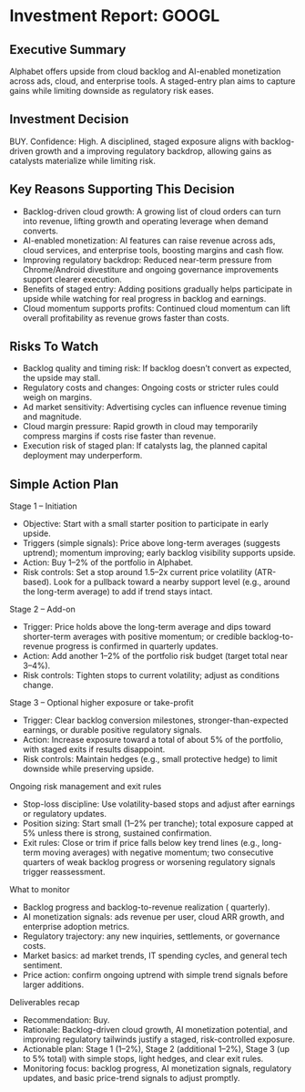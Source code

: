# Investment Report: GOOGL
## Executive Summary
Alphabet offers upside from cloud backlog and AI-enabled monetization across ads, cloud, and enterprise tools. A staged-entry plan aims to capture gains while limiting downside as regulatory risk eases.

## Investment Decision
BUY. Confidence: High.
A disciplined, staged exposure aligns with backlog-driven growth and a improving regulatory backdrop, allowing gains as catalysts materialize while limiting risk.

## Key Reasons Supporting This Decision
- Backlog-driven cloud growth: A growing list of cloud orders can turn into revenue, lifting growth and operating leverage when demand converts.
- AI-enabled monetization: AI features can raise revenue across ads, cloud services, and enterprise tools, boosting margins and cash flow.
- Improving regulatory backdrop: Reduced near-term pressure from Chrome/Android divestiture and ongoing governance improvements support clearer execution.
- Benefits of staged entry: Adding positions gradually helps participate in upside while watching for real progress in backlog and earnings.
- Cloud momentum supports profits: Continued cloud momentum can lift overall profitability as revenue grows faster than costs.

## Risks To Watch
- Backlog quality and timing risk: If backlog doesn’t convert as expected, the upside may stall.
- Regulatory costs and changes: Ongoing costs or stricter rules could weigh on margins.
- Ad market sensitivity: Advertising cycles can influence revenue timing and magnitude.
- Cloud margin pressure: Rapid growth in cloud may temporarily compress margins if costs rise faster than revenue.
- Execution risk of staged plan: If catalysts lag, the planned capital deployment may underperform.

## Simple Action Plan
Stage 1 – Initiation
- Objective: Start with a small starter position to participate in early upside.
- Triggers (simple signals): Price above long-term averages (suggests uptrend); momentum improving; early backlog visibility supports upside.
- Action: Buy 1–2% of the portfolio in Alphabet.
- Risk controls: Set a stop around 1.5–2x current price volatility (ATR-based). Look for a pullback toward a nearby support level (e.g., around the long-term average) to add if trend stays intact.

Stage 2 – Add-on
- Trigger: Price holds above the long-term average and dips toward shorter-term averages with positive momentum; or credible backlog-to-revenue progress is confirmed in quarterly updates.
- Action: Add another 1–2% of the portfolio risk budget (target total near 3–4%).
- Risk controls: Tighten stops to current volatility; adjust as conditions change.

Stage 3 – Optional higher exposure or take-profit
- Trigger: Clear backlog conversion milestones, stronger-than-expected earnings, or durable positive regulatory signals.
- Action: Increase exposure toward a total of about 5% of the portfolio, with staged exits if results disappoint.
- Risk controls: Maintain hedges (e.g., small protective hedge) to limit downside while preserving upside.

Ongoing risk management and exit rules
- Stop-loss discipline: Use volatility-based stops and adjust after earnings or regulatory updates.
- Position sizing: Start small (1–2% per tranche); total exposure capped at 5% unless there is strong, sustained confirmation.
- Exit rules: Close or trim if price falls below key trend lines (e.g., long-term moving averages) with negative momentum; two consecutive quarters of weak backlog progress or worsening regulatory signals trigger reassessment.

What to monitor
- Backlog progress and backlog-to-revenue realization ( quarterly).
- AI monetization signals: ads revenue per user, cloud ARR growth, and enterprise adoption metrics.
- Regulatory trajectory: any new inquiries, settlements, or governance costs.
- Market basics: ad market trends, IT spending cycles, and general tech sentiment.
- Price action: confirm ongoing uptrend with simple trend signals before larger additions.

Deliverables recap
- Recommendation: Buy.
- Rationale: Backlog-driven cloud growth, AI monetization potential, and improving regulatory tailwinds justify a staged, risk-controlled exposure.
- Actionable plan: Stage 1 (1–2%), Stage 2 (additional 1–2%), Stage 3 (up to 5% total) with simple stops, light hedges, and clear exit rules.
- Monitoring focus: backlog progress, AI monetization signals, regulatory updates, and basic price-trend signals to adjust promptly.